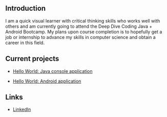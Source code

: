 ## Introduction

I am a quick visual learner with critical thinking skills who works well with others and am currently going to attend the Deep Dive Coding Java + Android Bootcamp. My plans upon course completion is to hopefully get a job or internship to advance my skills in computer science and obtain a career in this field.

## Current projects

* [Hello World: Java console application](https://github.com/anayadrian1/deep-dive-hellow-world-aa)

* [Hello World: Android application](https://github.com/anayadrian1/hello-world)

## Links

* [LinkedIn](https://www.linkedin.com/in/adrian-anaya-434808127/ "Adrian Anaya")
